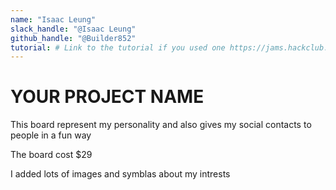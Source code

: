 ```yaml
---
name: "Isaac Leung"
slack_handle: "@Isaac Leung"
github_handle: "@Builder852"
tutorial: # Link to the tutorial if you used one https://jams.hackclub.com/jam/hacker-card
---
```


# YOUR PROJECT NAME

This board represent my personality and also gives my social contacts to people in a fun way<!-- Describe your board in 2-3 sentences. What are you making? What will it do? -->

The board cost $29<!-- How much is it going to cost? -->

I added lots of images and symblas about my intrests<!-- Tell us a little bit about your design process. What were some challenges? What helped? ***Totally optional*** -->
